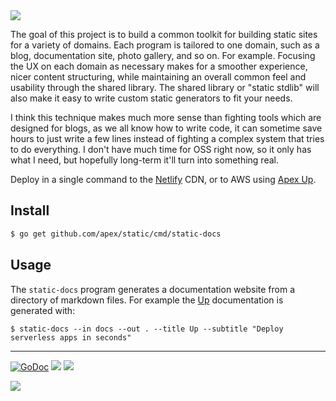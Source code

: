 <img src="http://tjholowaychuk.com:6000/svg/title/STATIC/ANTI FRAMEWORK">

The goal of this project is to build a common toolkit for building static sites for a variety of domains. Each program is tailored to one domain, such as a blog, documentation site, photo gallery, and so on. For example. Focusing the UX on each domain as necessary makes for a smoother experience, nicer content structuring, while maintaining an overall common feel and usability through the shared library. The shared library or "static stdlib" will also make it easy to write custom static generators to fit your needs.

I think this technique makes much more sense than fighting tools which are designed for blogs, as we all know how to write code, it can sometime save hours to just write a few lines instead of fighting a complex system that tries to do everything. I don't have much time for OSS right now, so it only has what I need, but hopefully long-term it'll turn into something real.

Deploy in a single command to the [Netlify](https://www.netlify.com/) CDN, or to AWS using [Apex Up](https://github.com/apex/up).

## Install

```bash
$ go get github.com/apex/static/cmd/static-docs
```

## Usage

The `static-docs` program generates a documentation website from a directory of markdown files. For example the [Up](https://up.docs.apex.sh/) documentation is generated with:

```
$ static-docs --in docs --out . --title Up --subtitle "Deploy serverless apps in seconds"
```

---

[![GoDoc](https://godoc.org/github.com/apex/static?status.svg)](https://godoc.org/github.com/apex/static)
![](https://img.shields.io/badge/license-MIT-blue.svg)
![](https://img.shields.io/badge/status-stable-green.svg)

<a href="https://apex.sh"><img src="http://tjholowaychuk.com:6000/svg/sponsor"></a>
